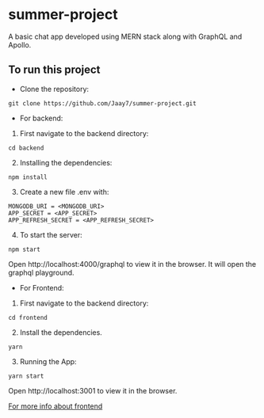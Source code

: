 # summer-project

A basic chat app developed using MERN stack along with GraphQL and Apollo.

## To run this project

- Clone the repository:

```
git clone https://github.com/Jaay7/summer-project.git
```

- For backend:

1. First navigate to the backend directory:

`cd backend`

2. Installing the dependencies:

`npm install`

3. Create a new file .env with:

```
MONGODB_URI = <MONGODB_URI>
APP_SECRET = <APP_SECRET>
APP_REFRESH_SECRET = <APP_REFRESH_SECRET>
```

4. To start the server:

`npm start`

Open http://localhost:4000/graphql to view it in the browser. It will open the graphql playground.

- For Frontend:

1. First navigate to the backend directory:

`cd frontend`

2. Install the dependencies.

`yarn`

3. Running the App:

`yarn start`

Open http://localhost:3001 to view it in the browser.

[For more info about frontend ](frontend/README.md)
